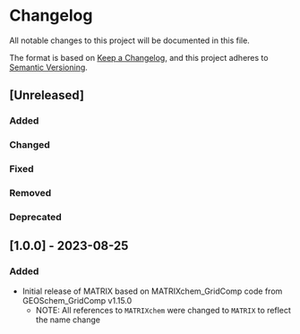 # Changelog

All notable changes to this project will be documented in this file.

The format is based on [Keep a Changelog](https://keepachangelog.com/en/1.0.0/),
and this project adheres to [Semantic Versioning](https://semver.org/spec/v2.0.0.html).

## [Unreleased]

### Added

### Changed

### Fixed

### Removed

### Deprecated

## [1.0.0] - 2023-08-25

### Added

- Initial release of MATRIX based on MATRIXchem_GridComp code from GEOSchem_GridComp v1.15.0
  - NOTE: All references to `MATRIXchem` were changed to `MATRIX` to reflect the name change
